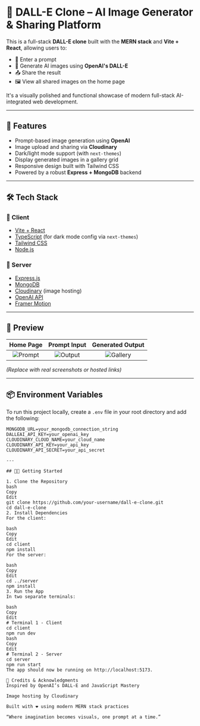# 🎨 DALL-E Clone – AI Image Generator & Sharing Platform

This is a full-stack **DALL-E clone** built with the **MERN stack** and **Vite + React**, allowing users to:

- 🧠 Enter a prompt
- 🤖 Generate AI images using **OpenAI's DALL-E**
- 📤 Share the result
- 🖼️ View all shared images on the home page

It's a visually polished and functional showcase of modern full-stack AI-integrated web development.

---

## 🚀 Features

- Prompt-based image generation using **OpenAI**
- Image upload and sharing via **Cloudinary**
- Dark/light mode support (with `next-themes`)
- Display generated images in a gallery grid
- Responsive design built with Tailwind CSS
- Powered by a robust **Express + MongoDB** backend

---

## 🛠️ Tech Stack

### 🔹 Client

- [Vite + React](https://vitejs.dev/)
- [TypeScript](https://www.typescriptlang.org/) (for dark mode config via `next-themes`)
- [Tailwind CSS](https://tailwindcss.com/)
- [Node.js](https://nodejs.org/)

### 🔹 Server

- [Express.js](https://expressjs.com/)
- [MongoDB](https://www.mongodb.com/)
- [Cloudinary](https://cloudinary.com/) (image hosting)
- [OpenAI API](https://openai.com/)
- [Framer Motion](https://www.framer.com/motion/)

---

## 📸 Preview

| Home Page | Prompt Input | Generated Output |
|:--:|:--:|:--:|
| ![Prompt](https://via.placeholder.com/300x180?text=Prompt+Input) | ![Output](https://via.placeholder.com/300x180?text=Generated+Image) | ![Gallery](https://via.placeholder.com/300x180?text=Image+Feed) |

_(Replace with real screenshots or hosted links)_

---

## 📦 Environment Variables

To run this project locally, create a `.env` file in your root directory and add the following:

```env
MONGODB_URL=your_mongodb_connection_string
DALLEAI_API_KEY=your_openai_key
CLOUDINARY_CLOUD_NAME=your_cloud_name
CLOUDINARY_API_KEY=your_api_key
CLOUDINARY_API_SECRET=your_api_secret

---

## 🧑‍💻 Getting Started

1. Clone the Repository
bash
Copy
Edit
git clone https://github.com/your-username/dall-e-clone.git
cd dall-e-clone
2. Install Dependencies
For the client:

bash
Copy
Edit
cd client
npm install
For the server:

bash
Copy
Edit
cd ../server
npm install
3. Run the App
In two separate terminals:

bash
Copy
Edit
# Terminal 1 - Client
cd client
npm run dev
bash
Copy
Edit
# Terminal 2 - Server
cd server
npm run start
The app should now be running on http://localhost:5173.

🧠 Credits & Acknowledgments
Inspired by OpenAI’s DALL-E and JavaScript Mastery

Image hosting by Cloudinary

Built with ❤️ using modern MERN stack practices

“Where imagination becomes visuals, one prompt at a time.”